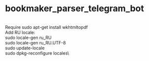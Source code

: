 # bookmaker_parser_telegram_bot
\
Require sudo apt-get install wkhtmltopdf\
Add RU locale:\
sudo locale-gen ru_RU\
sudo locale-gen ru_RU.UTF-8\
sudo update-locale\
sudo dpkg-reconfigure locales\